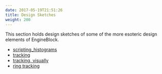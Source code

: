 ```yaml
---
date: 2017-05-19T21:51:26
title: Design Sketches
weight: 200
---
```


This section holds design sketches of some of the more esoteric design elements of EngineBlock.

- [scripting_histograms](scripting_histograms/)
- [tracking](tracking/)
- [tracking, visually](tracking_visually)
- [ring tracking](ring_tracking/)

